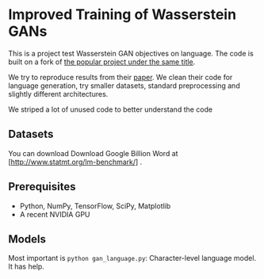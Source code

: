 Improved Training of Wasserstein GANs
=====================================

This is a project test Wasserstein GAN objectives on language. The code is built on a fork of [the popular project under the same title](https://github.com/igul222/improved_wgan_training).

We try to reproduce results from their [paper](https://arxiv.org/abs/1704.00028). We clean their code for language generation, try smaller datasets, standard preprocessing and slightly different architectures.

We striped a lot of unused code to better understand the code

## Datasets
You can download Download Google Billion Word at [http://www.statmt.org/lm-benchmark/] .


## Prerequisites

- Python, NumPy, TensorFlow, SciPy, Matplotlib
- A recent NVIDIA GPU

## Models
Most important is `python gan_language.py`: Character-level language model. It has help.
